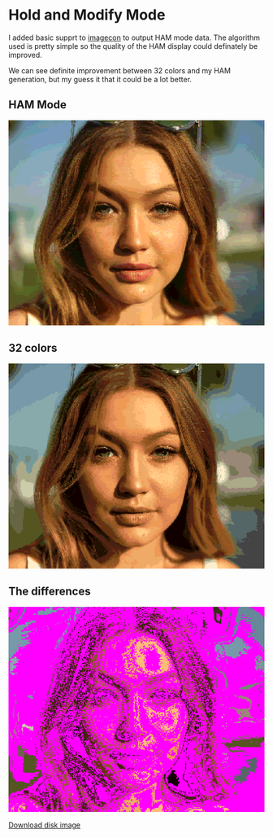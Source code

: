 Hold and Modify Mode
====================

I added basic supprt to [imagecon](../tools/imagecon) to output HAM mode data.  The algorithm used is pretty simple so the quality of the HAM display could definately be improved.

We can see definite improvement between 32 colors and my HAM generation, but my guess it that it could be a lot better.

HAM Mode
-------------------------
![6 bitplanes](screenshots/ham.png?raw=true)

32 colors
---------
![5 bitplanes](../011.ehb_mode/screenshots/32-colors.png?raw=true)

The differences
---------------
![image differences](screenshots/diff.png?raw=true)

[Download disk image](bin/ham_mode.adf?raw=true)


